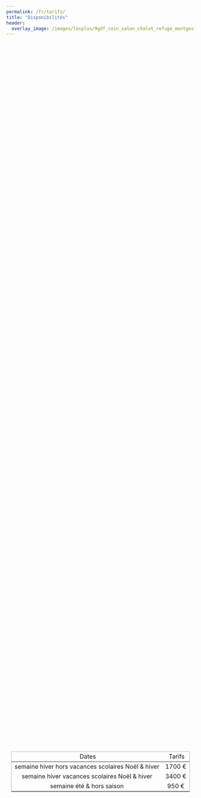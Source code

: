 ```yaml
---
permalink: /fr/tarifs/
title: "Disponibilités"
header:
  overlay_image: /images/lesplus/9gdf_coin_salon_chalet_refuge_montgesin_plagne.jpg
---
```


<div style="display: flex;flex-flow: column wrap;justify-content: center;align-items: center;flex: 1 1 auto;height: 100%;padding-bottom: 1em;">
  
<table style="overflow-x: unset; width: unset; border: 1px solid #b6b6b6">
<thead>
<tr style="text-align: center;">
<td>&nbsp;Dates</td>
<td>&nbsp;Tarifs</td>
</tr>
</thead>
<tbody>
<tr>
<td style="text-align: center;">semaine hiver hors vacances scolaires Noël & hiver</td>
<td style="text-align: center;">1700&nbsp;€</td>
</tr>
<tr>
<td style="text-align: center;">semaine hiver vacances scolaires Noël & hiver</td>
<td style="text-align: center;">3400&nbsp;€</td>
</tr>
<tr>
<td style="text-align: center;">semaine été & hors saison</td>
<td style="text-align: center;">950&nbsp;€</td>
</tr>
</tbody>
</table>

</div>
  
En hiver, les locations se font principalement à la semaine du dimanche au dimanche. En été et hors saison du samedi au samedi. Pour les courts séjours, nous consulter.   

Le tarif ci-dessus est le tarif toutes charges comprises, pour 7 nuits - voir les disponibilités ci-dessous.

Un kit bébé (lit, chaise haute, baignoire… ) est mis à disposition gracieusement.  

Sauf demande spécifique, les arrivées se font à partir de 16 heures et les départs au plus tard à 10 heures. 

Le tarif ne comprend pas la taxe de séjour (2,48 euros par personne de plus de 18 ans et par jour) et le ménage de fin de séjour pour 140 euros.    

Des prestations complémentaires peuvent vous être proposées :  
- le fourniture de draps : kit lit 1 place - 10 euros, kit lit 2 places 12 euros - dans ce cas, les chambres sont préparées suivant vos besoins ;  
- le fourniture de linge de toilette : 5 euros par personne.  
 
Le contrat de location est un contrat Gîtes de France. Une assurance annulation avec deux formules au choix (avec ou sans justificati) peut être proposée : les détails sont <a href="https://www.gites-de-france-savoie.com/assurance-annulation-sejour.html">ici</a>.

Un acompte de 25 % du montant de la location est réclamé lors de l'établissement du contrat. Un dépôt de garantie d'un montant de 700 euros doit remis lors de l'entrée dans les lieux.  

Les chèques vacances ANCV sont les bienvenus.  

{% include widget_resa.html %}
